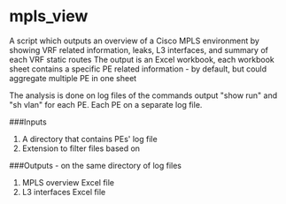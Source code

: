 # mpls_view
A script which outputs an overview of a Cisco MPLS environment by showing VRF related information, leaks, L3 interfaces, and summary of each VRF static routes
The output is an Excel workbook, each workbook sheet contains a specific PE related information - by default, but could aggregate multiple PE in one sheet

The analysis is done on log files of the commands output "show run" and "sh vlan" for each PE. Each PE on a separate log file.

###Inputs
1. A directory that contains PEs' log file
2. Extension to filter files based on
	
###Outputs - on the same directory of log files
1. MPLS overview Excel file
2. L3 interfaces Excel file
